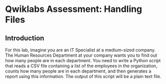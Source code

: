 # Qwiklabs Assessment: Handling Files

## Introduction
For this lab, imagine you are an IT Specialist at a medium-sized company. The Human Resources Department at your company wants you to find out how many people are in each department. You need to write a Python script that reads a CSV file containing a list of the employees in the organization, counts how many people are in each department, and then generates a report using this information. The output of this script will be a plain text file.